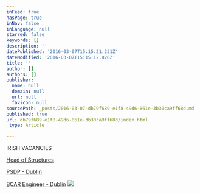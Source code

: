 ```yaml
---
inFeed: true
hasPage: true
inNav: false
inLanguage: null
starred: false
keywords: []
description: ''
datePublished: '2016-03-07T15:15:21.231Z'
dateModified: '2016-03-07T15:15:12.826Z'
title: ''
author: []
authors: []
publisher:
  name: null
  domain: null
  url: null
  favicon: null
sourcePath: _posts/2016-03-07-db79f689-e1f8-49d6-861e-3b30ca9ff68d.md
published: true
url: db79f689-e1f8-49d6-861e-3b30ca9ff68d/index.html
_type: Article

---
```

IRISH VACANCIES

[Head of Structures][0]

[PSDP - Dublin][0]

[BCAR Engineer - Dublin][0]
![](https://the-grid-user-content.s3-us-west-2.amazonaws.com/d89ecfc2-872b-4380-8c1d-bf627f0d26e1.jpg)

[0]: https://employers.indeed.com/m#jobs/view?id=38563f2bc7ee